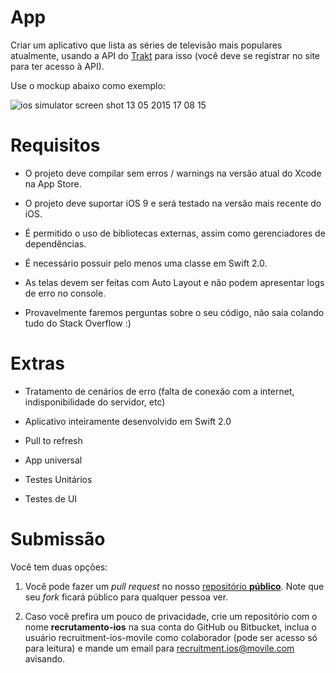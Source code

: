 # App

Criar um aplicativo que lista as séries de televisão mais populares atualmente, usando a API do [Trakt](https://trakt.tv) para isso (você deve se registrar no site para ter acesso à API).

Use o mockup abaixo como exemplo:

![ios simulator screen shot 13 05 2015 17 08 15](https://cloud.githubusercontent.com/assets/4072130/7637675/0481420c-fa46-11e4-8d26-17101571e919.png)


# Requisitos

* O projeto deve compilar sem erros / warnings na versão atual do Xcode na App Store.

* O projeto deve suportar iOS 9 e será testado na versão mais recente do iOS.

* É permitido o uso de bibliotecas externas, assim como gerenciadores de dependências.

* É necessário possuir pelo menos uma classe em Swift 2.0.

* As telas devem ser feitas com Auto Layout e não podem apresentar logs de erro no console.

* Provavelmente faremos perguntas sobre o seu código, não saia colando tudo do Stack Overflow :)


# Extras

* Tratamento de cenários de erro (falta de conexão com a internet, indisponibilidade do servidor, etc)

* Aplicativo inteiramente desenvolvido em Swift 2.0

* Pull to refresh

* App universal

* Testes Unitários

* Testes de UI

# Submissão

Você tem duas opções:  

1) Você pode fazer um _pull request_ no nosso [repositório __público__](https://github.com/Movile/recrutamento-ios). Note que seu *fork* ficará público para qualquer pessoa ver.

2) Caso você prefira um pouco de privacidade, crie um repositório com o nome **recrutamento-ios** na sua conta do GitHub ou Bitbucket, inclua o usuário recruitment-ios-movile como colaborador (pode ser acesso só para leitura) e mande um email para recruitment.ios@movile.com avisando.

